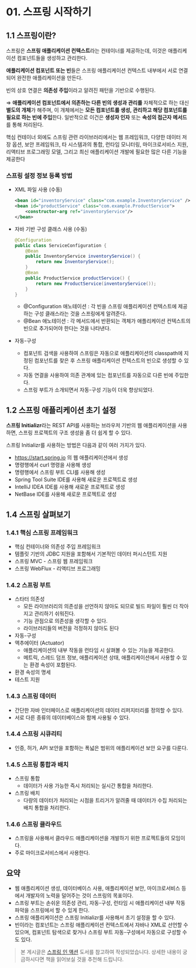 # 01. 스프링 시작하기

## 1.1 스프링이란?

스프링은 **스프링 애플리케이션 컨텍스트**라는 컨테이너를 제공하는데, 이것은 애플리케이션 컴포넌트들을 생성하고 관리한다.

**애플리케이션 컴포넌트 또는 빈**들은 스프링 애플리케이션 컨텍스트 내부에서 서로 연결되어 완전한 애플리케이션을 만든다.

빈의 상호 연결은 **의존성 주입**이라고 알려진 패턴을 기반으로 수행된다.

⇒ **애플리케이션 컴포넌트에서 의존하는 다른 빈의 생성과 관리를** 자체적으로 하는 대신 **별도의 개체**가 해주며, 이 개체에서는 **모든 컴포넌트를 생성, 관리하고 해당 컴포넌트를 필요로 하는 빈에 주입**한다. 일반적으로 이건은 **생성자 인자** 또는 **속성의 접근자 메서드**를 통해 처리된다.

핵심 컨테이너 외에도 스프링 관련 라이브러리에서는 웹 프레임워크, 다양한 데이터 저장 옵션, 보안 프레임워크, 타 시스템과의 통합, 런타임 모니터링, 마이크로서비스 지원, 리액티브 프로그래밍 모델, 그리고 최신 애플리케이션 개발에 필요한 많은 다른 기능을 제공한다

### **스프링 설정 정보 등록 방법**

- XML 파일 사용 (수동)

    ```xml
    <bean id="inventoryService" class="com.example.InventoryService" />
    <bean id="productService" class="com.example.ProductService">
        <constructor-arg ref="inventoryService"/>
    </bean>
    ```

- 자바 기반 구성 클래스 사용 (수동)

    ```java
    @Configuration
    public class ServiceConfiguration {
    	@Bean
    	public InventoryService inventoryService() {
    		return new InventoryService();
    	}
    	@Bean
    	public ProductService productService() {
    		return new ProductService(inventoryService());
    	}
    }
    ```

    - @Configuration 애노테이션 : 각 빈을 스프링 애플리케이션 컨텍스트에 제공하는 구성 클래스라는 것을 스프링에게 알려준다.
    - @Bean 애노테이션 : 각 메서드에서 반환되는 객체가 애플리케이션 컨텍스트의 빈으로 추가되어야 한다는 것을 나타낸다.
- 자동-구성
    - 컴포넌트 검색을 사용하여 스프링은 자동으로 애플리케이션의 classpath에 지정된 컴포넌트를 찾은 후 스프링 애플리케이션 컨텍스트의 빈으로 생성할 수 있다.
    - 자동 연결을 사용하여 의존 관계에 있는 컴포넌트를 자동으로 다른 빈에 주입한다.
    - 스프링 부트가 소개되면서 자동-구성 기능이 더욱 향상되었다.

## 1.2 스프링 애플리케이션 초기 설정

**스프링 Initializr**라는 REST API를 사용하는 브라우저 기반의 웹 애플리케이션을 사용하면, 스프링 프로젝트의 구조 생성을 좀 더 쉽게 할 수 있다.

스프링 Initializr를 사용하는 방법은 다음과 같이 여러 가지가 있다.

- https://start.spring.io 의 웹 애플리케이션에서 생성
- 명령행에서 curl 명령을 사용해 생성
- 명령행에서 스프링 부트 CLI를 사용해 생성
- Spring Tool Suite IDE를 사용해 새로운 프로젝트로 생성
- IntelliJ IDEA IDE를 사용해 새로운 프로젝트로 생성
- NetBase IDE를 사용해 새로운 프로젝트로 생성

## 1.4 스프링 살펴보기

### 1.4.1 핵심 스프링 프레임워크

- 핵심 컨테이너와 의존성 주입 프레임워크
- 템플릿 기반의 JDBC 지원을 포함해서 기본적인 데이터 퍼시스턴트 지원
- 스프링 MVC - 스프링 웹 프레임워크
- 스프링 WebFlux - 리액티브 프로그래밍

### 1.4.2 스프링 부트

- 스타터 의존성
    - 모든 라이브러리의 의존성을 선언하지 않아도 되므로 빌드 파일이 훨씬 더 작아지고 관리하기 쉬워진다.
    - 기능 관점으로 의존성을 생각할 수 있다.
    - 라이브러리들의 버전을 걱정하지 않아도 된다
- 자동-구성
- 액추에이터 (Actuator)
    - 애플리케이션의 내부 작동을 런타임 시 살펴볼 수 있는 기능을 제공한다.
    - 메트릭, 스레드 덤프 정보, 애플리케이션 상태, 애플리케이션에서 사용할 수 있는 환경 속성이 포함된다.
- 환경 속성의 명세
- 테스트 지원

### 1.4.3 스프링 데이터

- 간단한 자바 인터페이스로 애플리케이션의 데이터 리퍼지터리를 정의할 수 있다.
- 서로 다른 종류의 데이터베이스와 함께 사용될 수 있다.

### 1.4.4 스프링 시큐리티

- 인증, 허가, API 보안을 포함하는 폭넓은 범위의 애플리케이션 보안 요구를 다룬다.

### 1.4.5 스프링 통합과 배치

- 스프링 통합
    - 데이터가 사용 가능한 즉시 처리되는 실시간 통합을 처리한다.
- 스프링 배치
    - 다량의 데이터가 처리되는 시점을 트리거가 알려줄 때 데이터가 수집 처리되는 배치 통합을 처리한다.

### 1.4.6 스프링 클라우드

- 스프링을 사용해서 클라우드 애플리케이션을 개발하기 위한 프로젝트들의 모임이다.
- 주로 마이크로서비스에서 사용한다.

## 요약

- 웹 애플리케이션 생성, 데이터베이스 사용, 애플리케이션 보안, 마이크로서비스 등에서 개발자의 노력을 덜어주는 것이 스프링의 목표이다.
- 스프링 부트는 손쉬운 의존성 관리, 자동-구성, 런타임 시 애플리케이션 내부 작동 파악을 스프링에서 할 수 있게 한다.
- 스프링 애플리케이션은 스프링 Initializr를 사용해서 초기 설정을 할 수 있다.
- 빈이라는 컴포넌트는 스프링 애플리케이션 컨텍스트에서 자바나 XML로 선언할 수 있으며, 컴포넌트 탐색으로 찾거나 스프링 부트 자동-구성에서 자동으로 구성할 수도 있다.

> 본 게시글은 [스프링 인 액션](https://product.kyobobook.co.kr/detail/S000001942493) 도서를 참고하여 작성되었습니다.
> 상세한 내용이 궁금하시다면 책을 읽어보실 것을 추천해 드립니다.